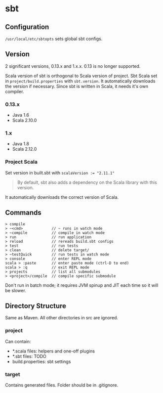 # sbt

## Configuration
`/usr/local/etc/sbtopts` sets global sbt configs.

## Version
2 significant versions, 0.13.x and 1.x.x. 0.13 is no longer supported. 

Scala version of sbt is orthogonal to Scala version of project. Sbt Scala set in `project/build.properties` with `sbt.version`.
It automatically downloads the version if necessary. Since sbt is written in Scala, it needs it's own compiler.

### 0.13.x
- Java 1.6
- Scala 2.10.0

### 1.x
- Java 1.8
- Scala 2.12.0

### Project Scala
Set version in built.sbt with `scalaVersion := "2.11.1"`
> By default, sbt also adds a dependency on the Scala library with this version.

It automatically downloads the correct version of Scala.
## Commands
```
> compile
> ~<cmd>             // ~ runs in watch mode
> ~compile           // compile in watch mode
> run                // run application
> reload             // rereads build.sbt configs
> test               // run tests
> clean              // delete target/
> ~testQuick         // run tests in watch mode
> console            // enter REPL mode
scala > :paste       // enter paste mode (ctrl-D to end)
scala > :q           // exit REPL mode
> projects           // list all submodules
> <project>/compile  // compile specific submodule
```
Don't run in batch mode; it requires JVM spinup and JIT each time so it will be slower.

## Directory Structure
Same as Maven. All other directories in src are ignored.

### project
Can contain:
* *.scala files: helpers and one-off plugins
* *.sbt files: TODO
* build.properties: sbt settings

### target
Contains generated files. Folder should be in .gitignore.

